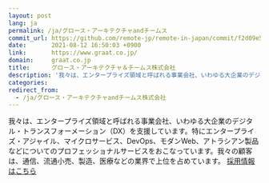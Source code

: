 ```yaml
---
layout: post
lang: ja
permalink: /ja/グロース・アーキテクチャandチームス
commit_url: https://github.com/remote-jp/remote-in-japan/commit/f2d09e53cbe7d2972b1f0641add567f0171b911f
date:       2021-08-12 16:50:03 +0900
link:       https://www.graat.co.jp/
domain:     graat.co.jp
title:      グロース・アーキテクチャ＆チームス株式会社
description: '我々は、エンタープライズ領域と呼ばれる事業会社、いわゆる大企業のデジタル・トランスフォーメーション（DX）を支援しています。特にエンタープライズ・アジャイル、マイクロサービス、DevOps、モダンWeb、アトラシアン製品などについてのプロフェッショナルサービスをおこなっています。我々の顧客は、通信、流通小売、製造、医療などの業界で上位を占めています。 採用情報はこちら'
categories: 
redirect_from:
  - /ja/グロース・アーキテクチャandチームス株式会社
---
```


<p>我々は、エンタープライズ領域と呼ばれる事業会社、いわゆる大企業のデジタル・トランスフォーメーション（DX）を支援しています。特にエンタープライズ・アジャイル、マイクロサービス、DevOps、モダンWeb、アトラシアン製品などについてのプロフェッショナルサービスをおこなっています。我々の顧客は、通信、流通小売、製造、医療などの業界で上位を占めています。 <a href="https://www.graat.co.jp/recruit">採用情報はこちら</a></p>
